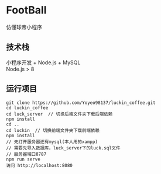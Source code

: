 # FootBall
仿懂球帝小程序
## 技术栈
小程序开发 + Node.js + MySQL<br>
Node.js > 8
## 运行项目
    git clone https://github.com/Yoyeo98137/luckin_coffee.git
    cd luckin_coffee
    cd luck_server  // 切换后端文件夹下载后端依赖
    npm install
    cd ..
    cd luckin  // 切换前端文件夹下载前端依赖
    npm install
    // 先打开服务器还有mysql(本人用的xampp)
    // 需要先导入数据库，luck_server下的luck.sql文件
    // 服务器端口8787
    npm run serve
    访问 http://localhost:8080
